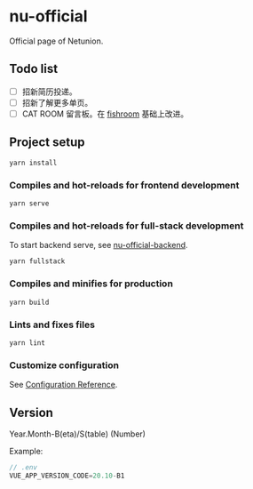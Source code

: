 # nu-official

Official page of Netunion.

## Todo list

- [ ] 招新简历投递。
- [ ] 招新了解更多单页。
- [ ] CAT ROOM 留言板。在 [fishroom](https://fishroom.tuna.moe/log/tuna/today) 基础上改进。

## Project setup

``` yarn
yarn install
```

### Compiles and hot-reloads for frontend development

``` yarn
yarn serve
```

### Compiles and hot-reloads for full-stack development

To start backend serve, see [nu-official-backend](https://github.com/uestclug/nu-official-backend).

``` yarn
yarn fullstack
```

### Compiles and minifies for production

``` yarn
yarn build
```

### Lints and fixes files

``` yarn
yarn lint
```

### Customize configuration

See [Configuration Reference](https://cli.vuejs.org/config/).

## Version

Year.Month-B(eta)/S(table) (Number)

Example:

``` js
// .env
VUE_APP_VERSION_CODE=20.10-B1
```
